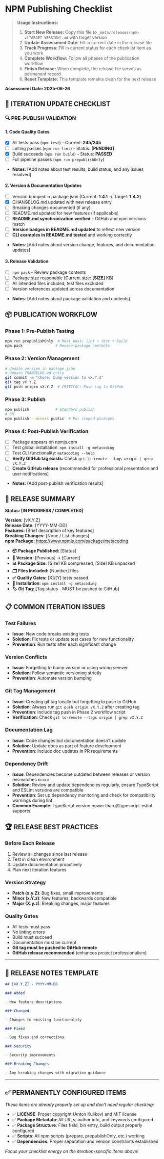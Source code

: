# NPM Publishing Checklist

> **Usage Instructions:**
>
> 1. **Start New Release:** Copy this file to `_meta/releases/npm-v[TARGET-VERSION].md` with target version
> 2. **Update Assessment Date:** Fill in current date in the release file
> 3. **Track Progress:** Fill in current status for each checklist item as you work
> 4. **Complete Workflow:** Follow all phases of the publication workflow
> 5. **Finish Release:** When complete, the release file serves as permanent record
> 6. **Reset Template:** This template remains clean for the next release

**Assessment Date: 2025-06-26**

## 🔄 **ITERATION UPDATE CHECKLIST**

### 🔍 **PRE-PUBLISH VALIDATION**

#### 1. **Code Quality Gates**

- [x] All tests pass (`npm test`) - Current: **245/245**
- [ ] Linting passes (`npm run lint`) - Status: **[PENDING]**
- [x] Build succeeds (`npm run build`) - Status: **PASSED**
- [ ] Full pipeline passes (`npm run prepublishOnly`)
- **Notes**: [Add notes about test results, build status, and any issues resolved]

#### 2. **Version & Documentation Updates**

- [ ] Version bumped in package.json (Current: **1.4.1** → Target: **1.4.2**)
- [x] CHANGELOG.md updated with new release entry
- [ ] Breaking changes documented (if any)
- [ ] README.md updated for new features (if applicable)
- [ ] **README.md synchronization verified** - GitHub and npm versions match
- [ ] **Version badges in README.md updated** to reflect new version
- [ ] **CLI examples in README.md tested** and working correctly
- **Notes**: [Add notes about version change, features, and documentation updates]

#### 3. **Release Validation**

- [ ] `npm pack` - Review package contents
- [ ] Package size reasonable (Current size: **[SIZE]** KB)
- [ ] All intended files included, test files excluded
- [ ] Version references updated across documentation
- **Notes**: [Add notes about package validation and contents]

## 📦 **PUBLICATION WORKFLOW**

### Phase 1: Pre-Publish Testing

```bash
npm run prepublishOnly  # Must pass: lint + test + build
npm pack               # Review package contents
```

### Phase 2: Version Management

```bash
# Update version in package.json
# Update CHANGELOG.md entry
git commit -m "chore: bump version to vX.Y.Z"
git tag vX.Y.Z
git push origin vX.Y.Z  # CRITICAL: Push tag to GitHub
```

### Phase 3: Publish

```bash
npm publish            # Standard publish
# OR
npm publish --access public  # For scoped packages
```

### Phase 4: Post-Publish Verification

- [ ] Package appears on npmjs.com
- [ ] Test global installation: `npm install -g metacoding`
- [ ] Test CLI functionality: `metacoding --help`
- [ ] **Verify GitHub tag exists:** Check `git ls-remote --tags origin | grep vX.Y.Z`
- [ ] **Create GitHub release** (recommended for professional presentation and user notifications)
- **Notes**: [Add post-publish verification results]

## 🎯 **RELEASE SUMMARY**

**Status: [IN PROGRESS / COMPLETED]**

**Version:** [vX.Y.Z]  
**Release Date:** [YYYY-MM-DD]  
**Features:** [Brief description of key features]  
**Breaking Changes:** [None / List changes]  
**npm Package:** https://www.npmjs.com/package/metacoding

- **📦 Package Published:** [Status]
- **🔖 Version:** [Previous] → [Current]
- **📊 Package Size:** [Size] KB compressed, [Size] KB unpacked
- **🗂️ Files Included:** [Number] files
- **✅ Quality Gates:** [X]/[Y] tests passed
- **🚀 Installation:** `npm install -g metacoding`
- **🏷️ Git Tag:** [Tag status - MUST be pushed to GitHub]

## 📋 **COMMON ITERATION ISSUES**

### Test Failures

- **Issue**: New code breaks existing tests
- **Solution**: Fix tests or update test cases for new functionality
- **Prevention**: Run tests after each significant change

### Version Conflicts

- **Issue**: Forgetting to bump version or using wrong semver
- **Solution**: Follow semantic versioning strictly
- **Prevention**: Automate version bumping

### Git Tag Management

- **Issue**: Creating git tag locally but forgetting to push to GitHub
- **Solution**: Always run `git push origin vX.Y.Z` after creating tag
- **Prevention**: Include tag push in Phase 2 workflow script
- **Verification**: Check `git ls-remote --tags origin | grep vX.Y.Z`

### Documentation Lag

- **Issue**: Code changes but documentation doesn't update
- **Solution**: Update docs as part of feature development
- **Prevention**: Include doc updates in PR requirements

### Dependency Drift

- **Issue**: Dependencies become outdated between releases or version mismatches occur
- **Solution**: Review and update dependencies regularly, ensure TypeScript and ESLint versions are compatible
- **Prevention**: Set up dependency monitoring and check for compatibility warnings during lint
- **Common Example**: TypeScript version newer than @typescript-eslint supports

## 🏆 **RELEASE BEST PRACTICES**

### Before Each Release

1. Review all changes since last release
2. Test in clean environment
3. Update documentation proactively
4. Plan next iteration features

### Version Strategy

- **Patch (x.y.Z)**: Bug fixes, small improvements
- **Minor (x.Y.z)**: New features, backwards compatible
- **Major (X.y.z)**: Breaking changes, major features

### Quality Gates

- All tests must pass
- No linting errors
- Build must succeed
- Documentation must be current
- **Git tag must be pushed to GitHub remote**
- **GitHub release recommended** (enhances project professionalism)

---

## 📝 **RELEASE NOTES TEMPLATE**

```markdown
## [vX.Y.Z] - YYYY-MM-DD

### Added

- New feature descriptions

### Changed

- Changes to existing functionality

### Fixed

- Bug fixes and corrections

### Security

- Security improvements

### Breaking Changes

- Any breaking changes with migration guidance
```

---

## ✅ **PERMANENTLY CONFIGURED ITEMS**

_These items are already properly set up and don't need regular checking:_

- ✅ **LICENSE**: Proper copyright (Anton Kulikov) and MIT license
- ✅ **Package Metadata**: All URLs, author info, and keywords configured
- ✅ **Package Structure**: Files field, bin entry, build output properly configured
- ✅ **Scripts**: All npm scripts (prepare, prepublishOnly, etc.) working
- ✅ **Dependencies**: Proper separation and version constraints established

_Focus your checklist energy on the iteration-specific items above!_
